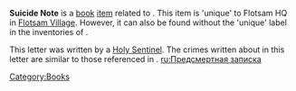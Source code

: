 **Suicide Note** is a [book](Lore_Books.md "wikilink")
[item](Items.md "wikilink") related to [](03%20-%20Projects%20&%20Wikis/Kenshi/Kenshi%20Wiki/Kenshi%20Wiki%20Template/The_Holy_Nation.md). This item is 'unique' to Flotsam HQ
in [Flotsam Village](Flotsam_Village.md "wikilink"). However, it can also
be found without the 'unique' label in the inventories of [](Holy_Citizen.md).

This letter was written by a [Holy Sentinel](Holy_Sentinel.md "wikilink").
The crimes written about in this letter are similar to those referenced
in [](Letter_From_A_Freedom_Fighter.md). [ru:Предсмертная
записка](ru:Предсмертная_записка "wikilink")

[Category:Books](Category:Books "wikilink")